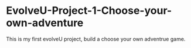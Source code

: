 # EvolveU-Project-1-Choose-your-own-adventure

This is my first evolveU project, build a choose your own adventrue game.


